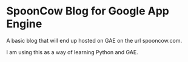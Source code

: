 SpoonCow Blog for Google App Engine
===================================

A basic blog that will end up hosted on GAE on the url spooncow.com.

I am using this as a way of learning Python and GAE.
